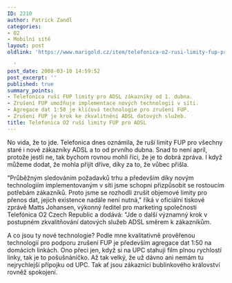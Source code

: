 ```yaml
---
ID: 2210
author: Patrick Zandl
categories:
- O2
- Mobilní sítě
layout: post
oldlink: 'https://www.marigold.cz/item/telefonica-o2-rusi-limity-fup-pro-adsl

  '
post_date: 2008-03-10 14:59:52
post_excerpt: ''
published: true
summary_points:
- Telefonica ruší FUP limity pro ADSL zákazníky od 1. dubna.
- Zrušení FUP umožňuje implementace nových technologií v síti.
- Agregace dat 1:50 je klíčová technologie pro zrušení FUP.
- Zrušení FUP je krok ke zkvalitnění ADSL datových služeb.
title: Telefonica O2 ruší limity FUP pro ADSL
---
```


No vida, že to jde. Telefonica dnes oznámila, že ruší limity FUP pro všechny staré i nové zákazníky ADSL a to od prvního dubna. Snad to není apríl, protože jestli ne, tak bychom rovnou mohli říci, že je to dobrá zpráva. I když můžeme dodat, že mohla přijít dříve, díky za to, že vůbec přišla. 

"Průběžným sledováním požadavků trhu a především díky novým technologiím implementovaným v síti jsme schopni přizpůsobit se rostoucím potřebám zákazníků. Proto jsme se rozhodli zrušit objemové limity pro přenos dat, jejich existence nadále není nutná," říká v oficiální tiskové zprávě Matts Johansen, výkonný ředitel pro marketing společnosti Telefónica O2 Czech Republic a dodává: "Jde o další významný krok v postupném zkvalitňování datových služeb ADSL směrem k zákazníkům. 

A co jsou ty nové technologie? Podle mne kvalitativně prověřenou technologií pro podporu zrušení FUP je především agregace dat 1:50 na domácích linkách. Ono přeci jen, když si na UPC stahuji film plnou rychlostí linky, tak je to pošušnáníčko. Až tak velký, že už dávno ani nemám tu nejrychlejší přípojku od UPC. Tak ať jsou zákazníci bublinkového království rovněž spokojení.
